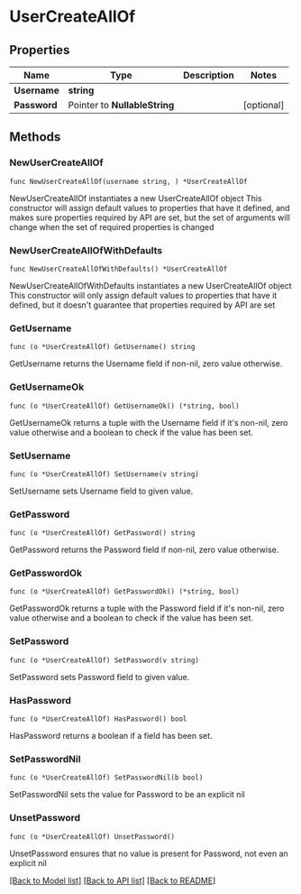 # UserCreateAllOf

## Properties

Name | Type | Description | Notes
------------ | ------------- | ------------- | -------------
**Username** | **string** |  | 
**Password** | Pointer to **NullableString** |  | [optional] 

## Methods

### NewUserCreateAllOf

`func NewUserCreateAllOf(username string, ) *UserCreateAllOf`

NewUserCreateAllOf instantiates a new UserCreateAllOf object
This constructor will assign default values to properties that have it defined,
and makes sure properties required by API are set, but the set of arguments
will change when the set of required properties is changed

### NewUserCreateAllOfWithDefaults

`func NewUserCreateAllOfWithDefaults() *UserCreateAllOf`

NewUserCreateAllOfWithDefaults instantiates a new UserCreateAllOf object
This constructor will only assign default values to properties that have it defined,
but it doesn't guarantee that properties required by API are set

### GetUsername

`func (o *UserCreateAllOf) GetUsername() string`

GetUsername returns the Username field if non-nil, zero value otherwise.

### GetUsernameOk

`func (o *UserCreateAllOf) GetUsernameOk() (*string, bool)`

GetUsernameOk returns a tuple with the Username field if it's non-nil, zero value otherwise
and a boolean to check if the value has been set.

### SetUsername

`func (o *UserCreateAllOf) SetUsername(v string)`

SetUsername sets Username field to given value.


### GetPassword

`func (o *UserCreateAllOf) GetPassword() string`

GetPassword returns the Password field if non-nil, zero value otherwise.

### GetPasswordOk

`func (o *UserCreateAllOf) GetPasswordOk() (*string, bool)`

GetPasswordOk returns a tuple with the Password field if it's non-nil, zero value otherwise
and a boolean to check if the value has been set.

### SetPassword

`func (o *UserCreateAllOf) SetPassword(v string)`

SetPassword sets Password field to given value.

### HasPassword

`func (o *UserCreateAllOf) HasPassword() bool`

HasPassword returns a boolean if a field has been set.

### SetPasswordNil

`func (o *UserCreateAllOf) SetPasswordNil(b bool)`

 SetPasswordNil sets the value for Password to be an explicit nil

### UnsetPassword
`func (o *UserCreateAllOf) UnsetPassword()`

UnsetPassword ensures that no value is present for Password, not even an explicit nil

[[Back to Model list]](../README.md#documentation-for-models) [[Back to API list]](../README.md#documentation-for-api-endpoints) [[Back to README]](../README.md)


